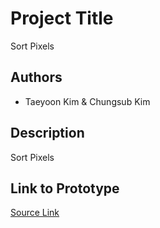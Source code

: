 # Project Title
Sort Pixels

## Authors
- Taeyoon Kim & Chungsub Kim

## Description
Sort Pixels

## Link to Prototype
[Source Link](https://github.com/subicura/devart-template/tree/master/project_code/sort-pixels "Source Link")

